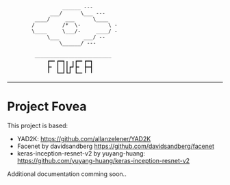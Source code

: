                       ______ ---                    
                  ___/      \___ ---                
             ____/     ___      \____               
            /         /*  \-         \ -            
            \____     \___/-     ____/ -            
                 \___        ___/ --                
                     \______/ ---                   
                                                    
             _________________________              
                 ┏━╸┏━┓╻ ╻┏━╸┏━┓                    
                 ┣╸ ┃ ┃┃┏┛┣╸ ┣━┫                    
                 ╹  ┗━┛┗┛ ┗━╸╹ ╹                    
_____________________________________________________
# Project Fovea

This project is based:
  - YAD2K: https://github.com/allanzelener/YAD2K
  - Facenet by davidsandberg https://github.com/davidsandberg/facenet
  - keras-inception-resnet-v2 by yuyang-huang: https://github.com/yuyang-huang/keras-inception-resnet-v2
 
Additional documentation comming soon..
